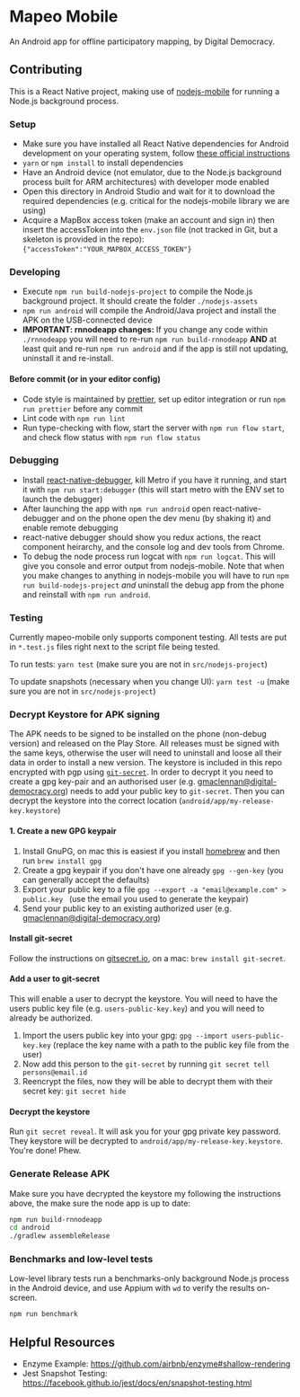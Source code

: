 # Mapeo Mobile

An Android app for offline participatory mapping, by Digital Democracy.

## Contributing

This is a React Native project, making use of [nodejs-mobile](https://github.com/janeasystems/nodejs-mobile) for running a Node.js background process.

### Setup

- Make sure you have installed all React Native dependencies for Android development on your operating system, follow [these official instructions](http://facebook.github.io/react-native/docs/getting-started.html)
- `yarn` or `npm install` to install dependencies
- Have an Android device (not emulator, due to the Node.js background process built for ARM architectures) with developer mode enabled
- Open this directory in Android Studio and wait for it to download the required dependencies (e.g. critical for the nodejs-mobile library we are using)
- Acquire a MapBox access token (make an account and sign in) then insert the accessToken into the `env.json` file (not tracked in Git, but a skeleton is provided in the repo): `{"accessToken":"YOUR_MAPBOX_ACCESS_TOKEN"}`

### Developing

- Execute `npm run build-nodejs-project` to compile the Node.js background project. It should create the folder `./nodejs-assets`
- `npm run android` will compile the Android/Java project and install the APK on the USB-connected device
- **IMPORTANT: rnnodeapp changes:** If you change any code within `./rnnodeapp` you will need to re-run `npm run build-rnnodeapp` **AND** at least quit and re-run `npm run android` and if the app is still not updating, uninstall it and re-install.

#### Before commit (or in your editor config)

- Code style is maintained by [prettier](https://prettier.io/), set up editor integration or run `npm run prettier` before any commit
- Lint code with `npm run lint`
- Run type-checking with flow, start the server with `npm run flow start`, and check flow status with `npm run flow status`

### Debugging

- Install [react-native-debugger](https://github.com/jhen0409/react-native-debugger), kill Metro if you have it running, and start it with `npm run start:debugger` (this will start metro with the ENV set to launch the debugger)
- After launching the app with `npm run android` open react-native-debugger and on the phone open the dev menu (by shaking it) and enable remote debugging
- react-native debugger should show you redux actions, the react component heirarchy, and the console log and dev tools from Chrome.
- To debug the node process run logcat with `npm run logcat`. This will give you console and error output from nodejs-mobile. Note that when you make changes to anything in nodejs-mobile you will have to run `npm run build-nodejs-project` *and* uninstall the debug app from the phone and reinstall with `npm run android`.

### Testing

Currently mapeo-mobile only supports component testing. All tests are put in `*.test.js` files right next to the script file being tested.

To run tests: `yarn test` (make sure you are not in `src/nodejs-project`)

To update snapshots (necessary when you change UI): `yarn test -u` (make sure you are not in `src/nodejs-project`)

### Decrypt Keystore for APK signing

The APK needs to be signed to be installed on the phone (non-debug version) and released on the Play Store. All releases must be signed with the same keys, otherwise the user will need to uninstall and loose all their data in order to install a new version. The keystore is included in this repo encrypted with pgp using [`git-secret`](http://git-secret.io/). In order to decrypt it you need to create a gpg key-pair and an authorised user (e.g. gmaclennan@digital-democracy.org) needs to add your public key to `git-secret`. Then you can decrypt the keystore into the correct location (`android/app/my-release-key.keystore`)

#### 1. Create a new GPG keypair

1. Install GnuPG, on mac this is easiest if you install [homebrew](https://brew.sh/) and then run `brew install gpg`
2. Create a gpg keypair if you don't have one already `gpg --gen-key` (you can generally accept the defaults)
3. Export your public key to a file `gpg --export -a "email@example.com" > public.key
` (use the email you used to generate the keypair)
4. Send your public key to an existing authorized user (e.g. gmaclennan@digital-democracy.org)

#### Install git-secret

Follow the instructions on [gitsecret.io](http://git-secret.io/installation), on a mac: `brew install git-secret`.

#### Add a user to git-secret

This will enable a user to decrypt the keystore. You will need to have the users public key file (e.g. `users-public-key.key`) and you will need to already be authorized.

1. Import the users public key into your gpg: `gpg --import users-public-key.key` (replace the key name with a path to the public key file from the user)
2. Now add this person to the `git-secret` by running `git secret tell persons@email.id`
3. Reencrypt the files, now they will be able to decrypt them with their secret key: `git secret hide`

#### Decrypt the keystore

Run `git secret reveal`. It will ask you for your gpg private key password. They keystore will be decrypted to `android/app/my-release-key.keystore`. You're done! Phew.

### Generate Release APK

Make sure you have decrypted the keystore my following the instructions above, the make sure the node app is up to date:

```sh
npm run build-rnnodeapp
cd android
./gradlew assembleRelease
```

### Benchmarks and low-level tests

Low-level library tests run a benchmarks-only background Node.js process in the Android device, and use Appium with `wd` to verify the results on-screen.

```sh
npm run benchmark
```

## Helpful Resources

- Enzyme Example: https://github.com/airbnb/enzyme#shallow-rendering
- Jest Snapshot Testing: https://facebook.github.io/jest/docs/en/snapshot-testing.html
